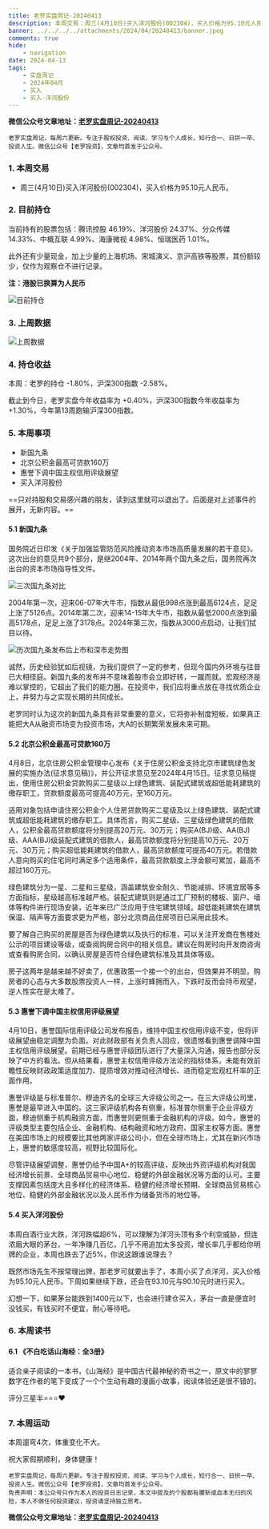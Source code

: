 ```yaml
---
title: 老罗实盘周记-20240413
description: 本周交易：周三(4月10日)买入洋河股份(002304)，买入价格为95.10元人民币。当前持有的股票包括：腾讯控股 46.19%、洋河股份 24.37%、分众传媒 14.33%、中概互联 4.99%、海康微视 4.98%、恒瑞医药 1.01%。此外还有少量现金，加上少量的上海机场、宋城演义、京沪高铁等股票，其份额较少，仅作为观察仓不进行记录。本周：老罗的持仓 -1.80%，沪深300指数 -2.58%。截止到今日，老罗实盘今年收益率为 +0.40%，沪深300指数今年收益率为 +1.30%，今年第13周跑输沪深300指数。
banner: ../../../../attachments/2024/04/20240413/banner.jpeg
comments: true
hide:
    - navigation
date: 2024-04-13
tags:
    - 实盘周记
    - 2024年04月
    - 买入
    - 买入-洋河股份
---
```


__微信公众号文章地址：[老罗实盘周记-20240413](https://mp.weixin.qq.com/s/hgB7G4ECfyTgS6GMK40oSQ)__

```
老罗实盘周记，每周六更新。专注于股权投资、阅读、学习与个人成长，知行合一、日拱一卒、投资人生。微信公众号【老罗投资】，文章均首发于公众号。
```

### 1. 本周交易

+ 周三(4月10日)买入洋河股份(002304)，买入价格为95.10元人民币。

### 2. 目前持仓

当前持有的股票包括：腾讯控股 46.19%、洋河股份 24.37%、分众传媒 14.33%、中概互联 4.99%、海康微视 4.98%、恒瑞医药 1.01%。

此外还有少量现金，加上少量的上海机场、宋城演义、京沪高铁等股票，其份额较少，仅作为观察仓不进行记录。

**注：港股已换算为人民币**

![目前持仓](../../../attachments/2024/04/20240413/1.jpg)

### 3. 上周数据

![上周数据](../../../attachments/2024/04/20240413/2.jpg)

### 4. 持仓收益

本周：老罗的持仓 <span class="green">-1.80%</span>，沪深300指数 <span class="green">-2.58%</span>。 

截止到今日，老罗实盘今年收益率为 <span class="red">+0.40%</span>，沪深300指数今年收益率为 <span class="red">+1.30%</span>，今年第13周跑输沪深300指数。

### 5. 本周事项

+ 新国九条
+ 北京公积金最高可贷款160万
+ 惠誉下调中国主权信用评级展望
+ 买入洋河股份

==只对持股和交易感兴趣的朋友，读到这里就可以退出了。后面是对上述事件的展开，无新内容。==

#### 5.1 新国九条

国务院近日印发《关于加强监管防范风险推动资本市场高质量发展的若干意见》。这次出台的意见共9个部分，是继2004年、2014年两个国九条之后，国务院再次出台的资本市场指导性文件。

![三次国九条对比](../../../attachments/2024/04/20240413/3.jpg)

2004年第一次，迎来06-07年大牛市，指数从最低998点涨到最高6124点，足足上涨了5126点。2014年第二次，迎来14-15年大牛市，指数从最低2000点涨到最高5178点，足足上涨了3178点。2024年第三次，指数从3000点启动，让我们拭目以待。

![历次国九条发布后上市和深市走势图](../../../attachments/2024/04/20240413/4.jpg)

诚然，历史经验犹如后视镜，为我们提供了一定的参考，但现今国内外环境与往昔已大相径庭。新国九条的发布并不意味着股市会立即好转，一蹴而就。宏观经济是难以掌控的，它超出了我们的能力圈。在投资中，我们应将重点放在寻找优质企业上，并努力与之实现长期的共同成长。

老罗同时认为这次的新国九条具有非常重要的意义，它将弥补制度短板，如果真正能把大A从融资市场变为投资市场，大A的长期繁荣发展未来可期。

#### 5.2 北京公积金最高可贷款160万

4月8日，北京住房公积金管理中心发布《关于住房公积金支持北京市建筑绿色发展的实施办法(征求意见稿)》，并公开征求意见至2024年4月15日。征求意见稿提出，使用住房公积金贷款购买二星级以上绿色建筑、装配式建筑或超低能耗建筑的缴存职工，贷款额度最高可提高40万元，至160万元。

适用对象包括申请住房公积金个人住房贷款购买二星级及以上绿色建筑、装配式建筑或超低能耗建筑的缴存职工。具体而言，购买二星级、三星级绿色建筑的借款人，公积金最高贷款额度将分别提高20万元、30万元；购买A(BJ)级、AA(BJ)级、AAA(BJ)级装配式建筑的借款人，最高贷款额度将分别提高10万元、20万元、30万元；购买超低能耗建筑的借款人，最高贷款额度可提高40万元。若借款人意向购买的住宅同时满足多个适用条件，最高贷款额度上浮金额可累加，最高不超过160万元。

绿色建筑分为一星、二星和三星级，涵盖建筑安全耐久、节能减排、环境宜居等多方面指标，星级越高标准越严格。装配式建筑则是通过工厂预制的楼板、窗户、墙体等构件进行现场安装，近年来已广泛应用于住宅建筑领域。超低能耗建筑在建筑保温、隔声等方面要求更为严格，部分北京商品住房项目已采用此技术。

要了解自己购买的房屋是否为绿色建筑以及执行的标准，可以关注开发商在售楼处公示的项目建设等级，或查阅购房合同中的相关信息。建议在购房时向开发商咨询或查看购房合同，以确认房屋是否符合绿色建筑标准及其具体等级。

房子这两年是越来越不好卖了，优惠政策一个接一个的出台，但效果并不明显。购房者的心态与大多数股票投资人一样，上涨时蜂拥而入，下跌时反而会持币观望，逆人性实在是太难了。

#### 5.3 惠誉下调中国主权信用评级展望

4月10日，惠誉国际信用评级公司发布报告，维持中国主权信用评级不变，但将评级展望由稳定调整为负面。对此财政部有关负责人回应，很遗憾看到惠誉调降中国主权信用评级展望。前期已经与惠誉评级团队进行了大量深入沟通，报告也部分反映了中方的看法。但从结果看，惠誉主权信用评级方法论的指标体系，未能有效前瞻性反映财政政策适度加力、提质增效对推动经济增长、进而稳定宏观杠杆率的正面作用。

惠誉评级是与标准普尔、穆迪齐名的全球三大评级公司之一。在三大评级公司里，惠誉是最早进入中国的。这三家评级机构各有侧重，标准普尔侧重于企业评级方面，穆迪侧重于机构融资方面，而惠誉则更侧重于金融机构的评级。如今，惠誉的评级类型主要包括企业、金融机构、结构融资和地方政府、国家主权等方面。惠誉在美国市场上的规模要比其他两家评级公司小，但在全球市场上，尤其在新兴市场上，惠誉的敏感度较高，视野比较国际化。

尽管评级展望调整，惠誉仍给予中国A+的较高评级，反映出外资评级机构对我国经济增长前景、全球商品贸易中心地位、稳健的外部金融状况等方面的认可。主要支撑因素包括庞大且多样化的经济体系、稳健的经济增长预期、全球商品贸易核心地位、稳健的外部金融状况以及人民币作为储备货币的地位等。

#### 5.4 买入洋河股份

本周白酒行业大跌，洋河跌幅超6%，可以理解为洋河头顶有多个利空威胁，但连浓眉大眼的茅台，一年净赚几百亿，几乎不用追加太多投资，增长率几乎都给你明牌的企业，本周也跌去了近5%，你说这跟谁说理去？

既然市场先生不按常理出牌，那老罗可就要出手了，本周小买了点洋河，买入价格为95.10元人民币。下周如果继续下跌，还会在93.10元与90.10元时进行买入。

幻想一下，如果茅台能跌到1400元以下，也会进行建仓买入，茅台一直是便宜时没钱买，有钱买时不便宜，耐心等待吧。

### 6. 本周读书

#### 6.1 《不白吃话山海经：全3册》

适合亲子阅读的一本书，《山海经》是中国古代最神秘的奇书之一，原文中的寥寥数字在作者的笔下变成了一个个生动有趣的漫画小故事，阅读体验还是很不错的。

评分三星半⭐️⭐️⭐️️❤️

### 7. 本周运动

本周遛弯4次，体重变化不大。

祝大家假期顺利，身体健康！

```
老罗实盘周记，每周六更新。专注于股权投资、阅读、学习与个人成长，知行合一、日拱一卒、投资人生。微信公众号【老罗投资】，文章均首发于公众号。
免责声明：本公众号只作为本人的投资日志记录，本文中提及的个股都有腰斩或血本无归的风险，本人不做任何投资建议，投资请坚持独立思考。
```

__微信公众号文章地址：[老罗实盘周记-20240413](https://mp.weixin.qq.com/s/hgB7G4ECfyTgS6GMK40oSQ)__